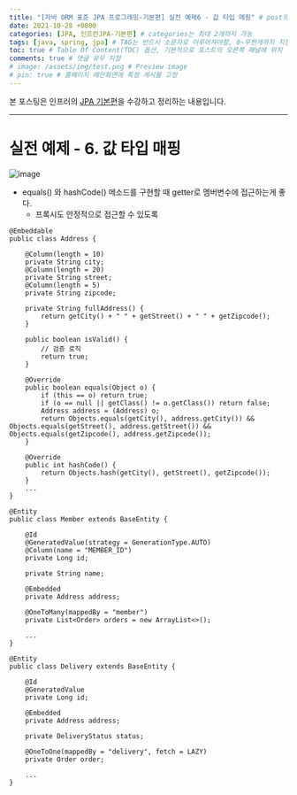 ```yaml
---
title: "[자바 ORM 표준 JPA 프로그래밍-기본편] 실전 예제6 - 값 타입 매핑" # post의 layout이 기본적으로 post로 설정되어있어서 Front Matter에 따로 layout변수를 만들어 주지 않아도 됨
date: 2021-10-28 +0800
categories: [JPA, 인프런JPA-기본편] # categories는 최대 2개까지 가능
tags: [java, spring, jpa] # TAG는 반드시 소문자로 이루어져야함, 0~무한개까지 지정 가능
toc: true # Table Of Content(TOC) 옵션, 기본적으로 포스트의 오른쪽 패널에 위치
comments: true # 댓글 유무 지정
# image: /assets/img/test.png # Preview image
# pin: true # 홈페이지 메인화면에 특정 게시물 고정
---
```


본 포스팅은 인프러의 [JPA 기본편](https://www.inflearn.com/course/ORM-JPA-Basic#)을 수강하고 정리하는 내용입니다.

<hr>

# 실전 예제 - 6. 값 타입 매핑

![image](https://user-images.githubusercontent.com/44339530/139184735-f4b17b4f-74e2-4055-8c2d-85c9924b9356.png)

- equals() 와 hashCode() 메소드를 구현할 때 getter로 멤버변수에 접근하는게 좋다.
  - 프록시도 안정적으로 접근할 수 있도록

~~~
@Embeddable
public class Address {

    @Column(length = 10)
    private String city;
    @Column(length = 20)
    private String street;
    @Column(length = 5)
    private String zipcode;

    private String fullAddress() {
        return getCity() + " " + getStreet() + " " + getZipcode();
    }

    public boolean isValid() {
        // 검증 로직
        return true;
    }

    @Override
    public boolean equals(Object o) {
        if (this == o) return true;
        if (o == null || getClass() != o.getClass()) return false;
        Address address = (Address) o;
        return Objects.equals(getCity(), address.getCity()) && Objects.equals(getStreet(), address.getStreet()) && Objects.equals(getZipcode(), address.getZipcode());
    }

    @Override
    public int hashCode() {
        return Objects.hash(getCity(), getStreet(), getZipcode());
    }
    ...
}

@Entity
public class Member extends BaseEntity {

    @Id
    @GeneratedValue(strategy = GenerationType.AUTO)
    @Column(name = "MEMBER_ID")
    private Long id;

    private String name;

    @Embedded
    private Address address;

    @OneToMany(mappedBy = "member")
    private List<Order> orders = new ArrayList<>();

    ...
}

@Entity
public class Delivery extends BaseEntity {

    @Id
    @GeneratedValue
    private Long id;

    @Embedded
    private Address address;

    private DeliveryStatus status;

    @OneToOne(mappedBy = "delivery", fetch = LAZY)
    private Order order;

    ...
}
~~~